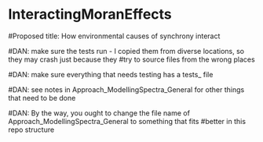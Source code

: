 # InteractingMoranEffects

#Proposed title: How environmental causes of synchrony interact


#DAN: make sure the tests run - I copied them from diverse locations, so they may crash just because they
#try to source files from the wrong places

#DAN: make sure everything that needs testing has a tests_ file

#DAN: see notes in Approach_ModellingSpectra_General for other things that need to be done

#DAN: By the way, you ought to change the file name of Approach_ModellingSpectra_General to something that fits
#better in this repo structure